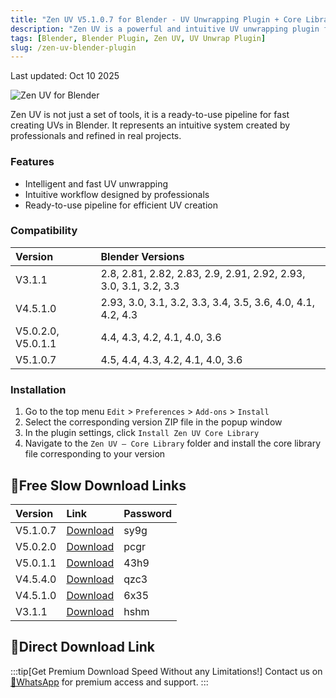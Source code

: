 ```yaml
---
title: "Zen UV V5.1.0.7 for Blender - UV Unwrapping Plugin + Core Library"
description: "Zen UV is a powerful and intuitive UV unwrapping plugin for Blender that provides a ready-to-use pipeline for fast and intelligent UV creation."
tags: [Blender, Blender Plugin, Zen UV, UV Unwrap Plugin]
slug: /zen-uv-blender-plugin
---
```


Last updated: Oct 10 2025

![Zen UV for Blender](https://www.gfxcamp.com/wp-content/uploads/2022/11/Zen-Uv.jpg)

Zen UV is not just a set of tools, it is a ready-to-use pipeline for fast creating UVs in Blender. It represents an intuitive system created by professionals and refined in real projects.

### Features

- Intelligent and fast UV unwrapping
- Intuitive workflow designed by professionals
- Ready-to-use pipeline for efficient UV creation

### Compatibility

| Version | Blender Versions |
| :--- | :--- |
| V3.1.1 | 2.8, 2.81, 2.82, 2.83, 2.9, 2.91, 2.92, 2.93, 3.0, 3.1, 3.2, 3.3 |
| V4.5.1.0 | 2.93, 3.0, 3.1, 3.2, 3.3, 3.4, 3.5, 3.6, 4.0, 4.1, 4.2, 4.3 |
| V5.0.2.0, V5.0.1.1 | 4.4, 4.3, 4.2, 4.1, 4.0, 3.6 |
| V5.1.0.7 | 4.5, 4.4, 4.3, 4.2, 4.1, 4.0, 3.6 |

### Installation

1. Go to the top menu `Edit` > `Preferences` > `Add-ons` > `Install`
2. Select the corresponding version ZIP file in the popup window
3. In the plugin settings, click `Install Zen UV Core Library`
4. Navigate to the `Zen UV – Core Library` folder and install the core library file corresponding to your version

## 🐌Free Slow Download Links

| Version | Link | Password |
| :--- | :--- | :--- |
| V5.1.0.7 | [Download](https://pan.baidu.com/s/1SNErZc0ECQktKwqbubwdJQ?pwd=sy9g) | sy9g |
| V5.0.2.0 | [Download](https://pan.baidu.com/s/1nvsLh6WTT1rGesGnCvWvEg?pwd=pcgr) | pcgr |
| V5.0.1.1 | [Download](https://pan.baidu.com/s/1GBecT0gYjpEFeh4zpLqf5g?pwd=43h9) | 43h9 |
| V4.5.4.0 | [Download](https://pan.baidu.com/s/15WdkmMSDqLTtr2DBLndEhw?pwd=qzc3) | qzc3 |
| V4.5.1.0 | [Download](https://pan.baidu.com/s/1QJ7LVpRYTD9gP4mX4O2VUg?pwd=6x35) | 6x35 |
| V3.1.1 | [Download](https://pan.baidu.com/s/12zKzoWJTu8PJ0S19mr81dw?pwd=hshm) | hshm |

## 🚀Direct Download Link
:::tip[Get Premium Download Speed Without any Limitations!]
Contact us on [💬WhatsApp](https://wa.me/+8613237610083) for premium  access and support.
:::